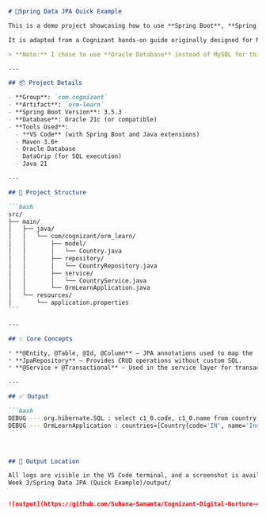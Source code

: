 
````markdown
# 🧪Spring Data JPA Quick Example

This is a demo project showcasing how to use **Spring Boot**, **Spring Data JPA**, and **Hibernate** with an **Oracle Database** — developed entirely in **VS Code**.

It is adapted from a Cognizant hands-on guide originally designed for MySQL.

> **Note:** I chose to use **Oracle Database** instead of MySQL for this implementation.

---

## 📦 Project Details

- **Group**: `com.cognizant`
- **Artifact**: `orm-learn`
- **Spring Boot Version**: 3.5.3
- **Database**: Oracle 21c (or compatible)
- **Tools Used**:
  - **VS Code** (with Spring Boot and Java extensions)
  - Maven 3.6+
  - Oracle Database
  - DataGrip (for SQL execution)
  - Java 21

---

## 🧩 Project Structure

```bash
src/
├── main/
│   ├── java/
│   │   └── com/cognizant/orm_learn/
│   │       ├── model/
│   │       │   └── Country.java
│   │       ├── repository/
│   │       │   └── CountryRepository.java
│   │       ├── service/
│   │       │   └── CountryService.java
│   │       └── OrmLearnApplication.java
│   └── resources/
│       └── application.properties
```

---

## 💡 Core Concepts

* **@Entity, @Table, @Id, @Column** — JPA annotations used to map the `Country` class to the DB table.
* **JpaRepository** — Provides CRUD operations without custom SQL.
* **@Service + @Transactional** — Used in the service layer for transactional data access.

---

## ✅ Output

```bash
DEBUG --- org.hibernate.SQL : select c1_0.code, c1_0.name from country c1_0
DEBUG --- OrmLearnApplication : countries=[Country{code='IN', name='India'}, Country{code='US', name='United States of America'}]
```



## 📂 Output Location

All logs are visible in the VS Code terminal, and a screenshot is available in:
Week 3/Spring Data JPA (Quick Example)/output/


![output](https://github.com/Suhana-Samanta/Cognizant-Digital-Nurture-4.0-JavaFSE-SupersetID-6403192-/blob/main/Week%203/Spring%20Data%20JPA%20\(Quick%20Example\)/output/output.png?raw=true)

